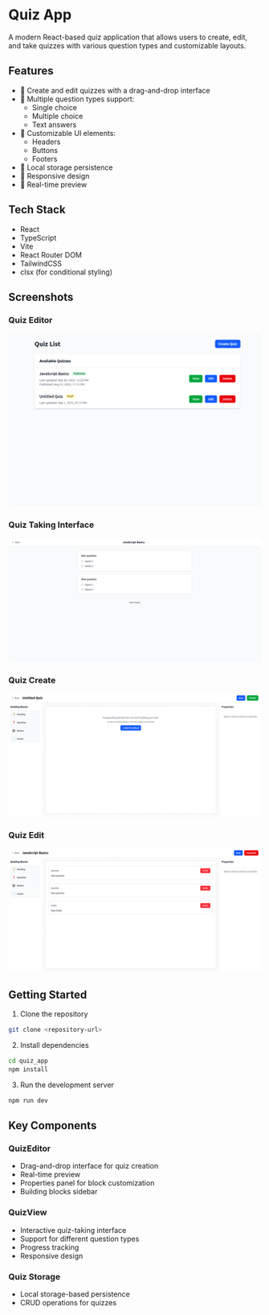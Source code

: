 # Quiz App

A modern React-based quiz application that allows users to create, edit, and take quizzes with various question types and customizable layouts.

## Features

- 📝 Create and edit quizzes with a drag-and-drop interface
- 💫 Multiple question types support:
  - Single choice
  - Multiple choice
  - Text answers
- 🎨 Customizable UI elements:
  - Headers
  - Buttons
  - Footers
- 💾 Local storage persistence
- 📱 Responsive design
- 🎯 Real-time preview

## Tech Stack

- React
- TypeScript
- Vite
- React Router DOM
- TailwindCSS
- clsx (for conditional styling)

## Screenshots

### Quiz Editor

![Quiz Editor](./screenshots/main.png)

### Quiz Taking Interface

![Quiz View](./screenshots/view.png)

### Quiz Create

![Quiz create](./screenshots/create.png)

### Quiz Edit

![Quiz edit](./screenshots/edit.png)

## Getting Started

1. Clone the repository

```bash
git clone <repository-url>
```

2. Install dependencies

```bash
cd quiz_app
npm install
```

3. Run the development server

```bash
npm run dev
```

## Key Components

### QuizEditor

- Drag-and-drop interface for quiz creation
- Real-time preview
- Properties panel for block customization
- Building blocks sidebar

### QuizView

- Interactive quiz-taking interface
- Support for different question types
- Progress tracking
- Responsive design

### Quiz Storage

- Local storage-based persistence
- CRUD operations for quizzes
